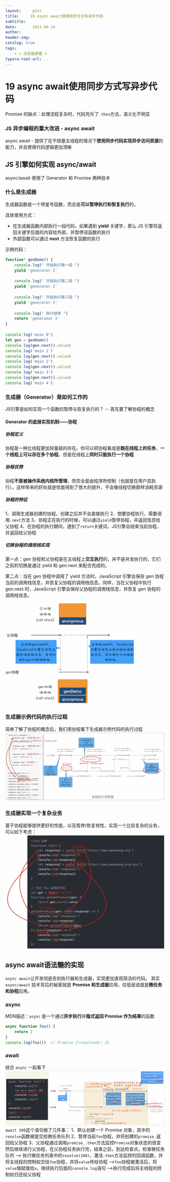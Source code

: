 ```yaml
---
layout:     post
title:     19 async await使用同步方式写异步代码
subtitle:  
date:       2021-04-14
author:     
header-img: 
catalog: true
tags:
    - < 浏览器原理 >
typora-root-url: ..
---
```



# 19 async await使用同步方式写异步代码

Promise 的缺点：处理流程复杂时，代码充斥了`.then`方法，语义化不明显

###  JS 异步编程的重大改进 - async await
async await - 提供了在不阻塞主线程的情况下**使用同步代码实现异步访问资源**的能力，并且使得代码逻辑更加清晰

## JS 引擎如何实现 async/await 
async/await 使用了 Generator 和 Promise 两种技术

### 什么是生成器
生成器函数是一个带星号函数，而且是**可以暂停执行和恢复执行**的。

具体使用方式：
-   在生成器函数内部执行一段代码，如果遇到 **yield** 关键字，那么 JS 引擎将返回关键字后面的内容给外部，并暂停该函数的执行
-   外部函数可以通过 **next** 方法恢复函数的执行

示例代码：
```js
function* genDemo() {
    console.log(" 开始执行第一段 ")
    yield 'generator 2'
 
    console.log(" 开始执行第二段 ")
    yield 'generator 2'
 
    console.log(" 开始执行第三段 ")
    yield 'generator 2'
 
    console.log(" 执行结束 ")
    return 'generator 2'
}
 
console.log('main 0')
let gen = genDemo()
console.log(gen.next().value)
console.log('main 1')
console.log(gen.next().value)
console.log('main 2')
console.log(gen.next().value)
console.log('main 3')
console.log(gen.next().value)
console.log('main 4')
```

### 生成器（Generator）是如何工作的
JS引擎是如何实现一个函数的暂停与恢复执行的？ -- 首先要了解协程的概念

#### Generator 的底层实现机制——协程

##### 协程定义
协程是一种比线程更加轻量级的存在。你可以把协程看成是**跑在线程上的任务**，**一个线程上可以存在多个协程**，但是在线程上**同时只能执行一个协程**

##### 协程优势
协程**不是被操作系统内核所管理**，而完全是由程序所控制（也就是在用户态执行）。这样带来的好处就是性能得到了很大的提升，不会像线程切换那样消耗资源

##### 协程的特征
1、调用生成器创建的协程，创建之后并不会直接执行
2、想要协程执行，需要调用`.next`方法
3、协程正在执行的时候，可以通过`yield`暂停协程，并返回信息给父协程
4、在协程的执行期间，遇到了`return`关键词，JS引擎会结束当前协程，并返回给父协程

##### 切换协程的调用栈实现
第一点：gen 协程和父协程是在主线程上**交互执行**的，并不是并发执行的，它们之前的切换是通过 yield 和 gen.next 来配合完成的。

第二点：当在 gen 协程中调用了 yield 方法时，JavaScript 引擎会保存 gen 协程当前的调用栈信息，并恢复父协程的调用栈信息。同样，当在父协程中执行 gen.next 时，JavaScript 引擎会保存父协程的调用栈信息，并恢复 gen 协程的调用栈信息。

<img src="/../img/assets_2019/image-20210414134853816.png" alt="image-20210414134853816" style="zoom:40%;" />

### 生成器示例代码的执行过程
简单了解了协程的概念后，我们用协程看下生成器示例代码的执行过程
![image-20210414135211223](/../img/assets_2019/image-20210414135211223.png)


### 生成器实现一个复杂业务
基于协程能够提供更好的性能，以及暂停/恢复特性，实现一个比较复杂的业务，可以如下考虑：
![image-20210414135231872](/../img/assets_2019/image-20210414135231872.png)

## async await语法糖的实现
`async await`让开发彻底告别执行器和生成器，实现更加直观简洁的代码。
其实 `async/await` 技术背后的秘密就是 **Promise 和生成器**应用，往低层说就是**微任务和协程**应用。

### async
MDN描述：`async` 是一个通过**异步执行**并**隐式返回 Promise 作为结果**的函数
```js
async function foo() {
    return 2
}
console.log(foo())  // Promise {<resolved>: 2}
```

### await
结合 `async` 一起看下
![image-20210414135259911](/../img/assets_2019/image-20210414135259911.png)
`await 100`这个语句做了几件事：
1、默认创建一个 Promise 对象，其中的`resolve`函数被提交给微任务队列
2、暂停当前`foo`协程，并将创建的`promise_`返回给父协程
3、父协程通过调用`promise_.then`方法监控`Promise`对象状态的改变
然后继续进行父协程，在父协程任务执行完，结束之前，到达检查点，检查微任务队列
--> 执行微任务列表中的`resolve(100)`，激活`.then`方法监控的回调函数，并将主线程的控制权交给`foo`协程，并将`value`传给协程
-->`foo`协程被激活后，将`value`值赋值给`a`，继续执行后面的`console.log`语句
-->执行完成后将主线程的控制权归还给父协程